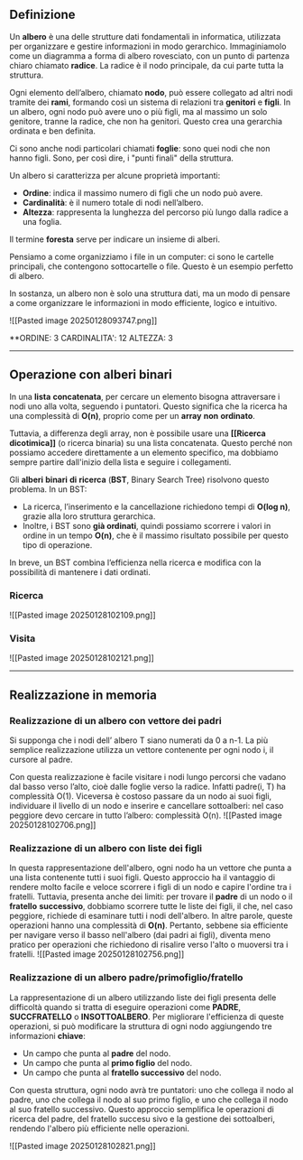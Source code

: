
## Definizione

Un **albero** è una delle strutture dati fondamentali in informatica, utilizzata per organizzare e gestire informazioni in modo gerarchico. Immaginiamolo come un diagramma a forma di albero rovesciato, con un punto di partenza chiaro chiamato **radice**. La radice è il nodo principale, da cui parte tutta la struttura.

Ogni elemento dell’albero, chiamato **nodo**, può essere collegato ad altri nodi tramite dei **rami**, formando così un sistema di relazioni tra **genitori** e **figli**. In un albero, ogni nodo può avere uno o più figli, ma al massimo un solo genitore, tranne la radice, che non ha genitori. Questo crea una gerarchia ordinata e ben definita.

Ci sono anche nodi particolari chiamati **foglie**: sono quei nodi che non hanno figli. Sono, per così dire, i "punti finali" della struttura.

Un albero si caratterizza per alcune proprietà importanti:

- **Ordine**: indica il massimo numero di figli che un nodo può avere.
- **Cardinalità**: è il numero totale di nodi nell’albero.
- **Altezza**: rappresenta la lunghezza del percorso più lungo dalla radice a una foglia.

Il termine **foresta** serve per indicare un insieme di alberi.

Pensiamo a come organizziamo i file in un computer: ci sono le cartelle principali, che contengono sottocartelle o file. Questo è un esempio perfetto di albero.

In sostanza, un albero non è solo una struttura dati, ma un modo di pensare a come organizzare le informazioni in modo efficiente, logico e intuitivo.


![[Pasted image 20250128093747.png]]

**ORDINE: 3
CARDINALITA': 12
ALTEZZA: 3

---
## Operazione con alberi binari

In una **lista** **concatenata**, per cercare un elemento bisogna attraversare i nodi uno alla volta, seguendo i puntatori. Questo significa che la ricerca ha una complessità di **O(n)**, proprio come per un **array** **non** **ordinato**.

Tuttavia, a differenza degli array, non è possibile usare una **[[Ricerca dicotimica]]**  (o ricerca binaria) su una lista concatenata. Questo perché non possiamo accedere direttamente a un elemento specifico, ma dobbiamo sempre partire dall'inizio della lista e seguire i collegamenti.

Gli **alberi** **binari** **di** **ricerca** (**BST**, Binary Search Tree) risolvono questo problema. In un BST:

- La ricerca, l’inserimento e la cancellazione richiedono tempi di **O(log n)**, grazie alla loro struttura gerarchica.
- Inoltre, i BST sono **già ordinati**, quindi possiamo scorrere i valori in ordine in un tempo **O(n)**, che è il massimo risultato possibile per questo tipo di operazione.

In breve, un BST combina l’efficienza nella ricerca e modifica con la possibilità di mantenere i dati ordinati.

### Ricerca
![[Pasted image 20250128102109.png]]
### Visita
![[Pasted image 20250128102121.png]]

---
## Realizzazione in memoria

### Realizzazione di un albero con vettore dei padri

Si supponga che i nodi dell’ albero T siano numerati da 0 a n-1. La più semplice realizzazione utilizza un vettore contenente per ogni nodo i, il cursore al padre.

Con questa realizzazione è facile visitare i nodi lungo percorsi che vadano dal basso verso l’alto, cioè dalle foglie verso la radice. Infatti padre(i, T) ha complessità O(1). Viceversa è costoso passare da un nodo ai suoi figli, individuare il livello di un nodo e inserire e cancellare sottoalberi: nel caso peggiore devo cercare in tutto l’albero: complessità O(n).
![[Pasted image 20250128102706.png]]
  

### Realizzazione di un albero con liste dei figli

In questa rappresentazione dell'albero, ogni nodo ha un vettore che punta a una lista contenente tutti i suoi figli. Questo approccio ha il vantaggio di rendere molto facile e veloce scorrere i figli di un nodo e capire l'ordine tra i fratelli. Tuttavia, presenta anche dei limiti: per trovare il **padre** di un nodo o il **fratello** **successivo**, dobbiamo scorrere tutte le liste dei figli, il che, nel caso peggiore, richiede di esaminare tutti i nodi dell'albero. In altre parole, queste operazioni hanno una complessità di **O(n)**. Pertanto, sebbene sia efficiente per navigare verso il basso nell'albero (dai padri ai figli), diventa meno pratico per operazioni che richiedono di risalire verso l'alto o muoversi tra i fratelli.
![[Pasted image 20250128102756.png]]
  
### Realizzazione di un albero padre/primofiglio/fratello

La rappresentazione di un albero utilizzando liste dei figli presenta delle difficoltà quando si tratta di eseguire operazioni come **PADRE**, **SUCCFRATELLO** o **INSOTTOALBERO**. Per migliorare l'efficienza di queste operazioni, si può modificare la struttura di ogni nodo aggiungendo tre informazioni **chiave**:

- Un campo che punta al **padre** del nodo.
- Un campo che punta al **primo figlio** del nodo.
- Un campo che punta al **fratello successivo** del nodo.

Con questa struttura, ogni nodo avrà tre puntatori: uno che collega il nodo al padre, uno che collega il nodo al suo primo figlio, e uno che collega il nodo al suo fratello successivo. Questo approccio semplifica le operazioni di ricerca del padre, del fratello succesu sivo e la gestione dei sottoalberi, rendendo l'albero più efficiente nelle operazioni.

![[Pasted image 20250128102821.png]]
